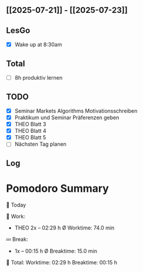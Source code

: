 ## [[2025-07-21]] - [[2025-07-23]]
## LesGo
- [x] Wake up at 8:30am
## Total
- [ ] 8h produktiv lernen 
## TODO
- [x] Seminar Markets Algorithms Motivationsschreiben
- [x] Praktikum und Seminar Präferenzen geben
- [x] THEO Blatt 3
- [x] THEO Blatt 4
- [x] THEO Blatt 5
- [ ] Nächsten Tag planen

## Log

# Pomodoro Summary

📅 Today

🍅 Work:
- THEO        2x – 02:29 h
Ø Worktime: 74.0 min

💤 Break:
- 1x – 00:15 h
Ø Breaktime: 15.0 min

🧠 Total:
Worktime:  02:29 h
Breaktime: 00:15 h

